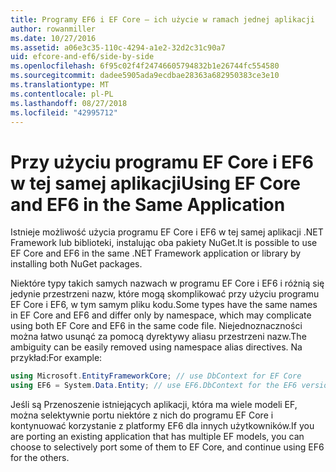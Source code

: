 ```yaml
---
title: Programy EF6 i EF Core — ich użycie w ramach jednej aplikacji
author: rowanmiller
ms.date: 10/27/2016
ms.assetid: a06e3c35-110c-4294-a1e2-32d2c31c90a7
uid: efcore-and-ef6/side-by-side
ms.openlocfilehash: 6f95c02f4f24746605794832b1e26744fc554580
ms.sourcegitcommit: dadee5905ada9ecdbae28363a682950383ce3e10
ms.translationtype: MT
ms.contentlocale: pl-PL
ms.lasthandoff: 08/27/2018
ms.locfileid: "42995712"
---
```

# <a name="using-ef-core-and-ef6-in-the-same-application"></a><span data-ttu-id="e10a0-102">Przy użyciu programu EF Core i EF6 w tej samej aplikacji</span><span class="sxs-lookup"><span data-stu-id="e10a0-102">Using EF Core and EF6 in the Same Application</span></span>

<span data-ttu-id="e10a0-103">Istnieje możliwość użycia programu EF Core i EF6 w tej samej aplikacji .NET Framework lub biblioteki, instalując oba pakiety NuGet.</span><span class="sxs-lookup"><span data-stu-id="e10a0-103">It is possible to use EF Core and EF6 in the same .NET Framework application or library by installing both NuGet packages.</span></span>

<span data-ttu-id="e10a0-104">Niektóre typy takich samych nazwach w programu EF Core i EF6 i różnią się jedynie przestrzeni nazw, które mogą skomplikować przy użyciu programu EF Core i EF6, w tym samym pliku kodu.</span><span class="sxs-lookup"><span data-stu-id="e10a0-104">Some types have the same names in EF Core and EF6 and differ only by namespace, which may complicate using both EF Core and EF6 in the same code file.</span></span> <span data-ttu-id="e10a0-105">Niejednoznaczności można łatwo usunąć za pomocą dyrektywy aliasu przestrzeni nazw.</span><span class="sxs-lookup"><span data-stu-id="e10a0-105">The ambiguity can be easily removed using namespace alias directives.</span></span> <span data-ttu-id="e10a0-106">Na przykład:</span><span class="sxs-lookup"><span data-stu-id="e10a0-106">For example:</span></span>

``` csharp
using Microsoft.EntityFrameworkCore; // use DbContext for EF Core
using EF6 = System.Data.Entity; // use EF6.DbContext for the EF6 version
```

<span data-ttu-id="e10a0-107">Jeśli są Przenoszenie istniejących aplikacji, która ma wiele modeli EF, można selektywnie portu niektóre z nich do programu EF Core i kontynuować korzystanie z platformy EF6 dla innych użytkowników.</span><span class="sxs-lookup"><span data-stu-id="e10a0-107">If you are porting an existing application that has multiple EF models, you can choose to selectively port some of them to EF Core, and continue using EF6 for the others.</span></span>
